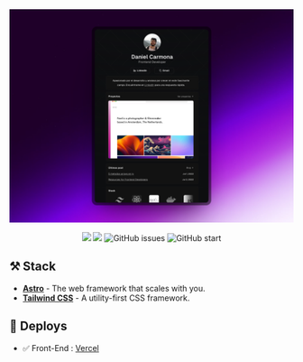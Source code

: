 <img src="public/project.png" alt="Screenshot"  />
<div align="center">

![](https://api.checklyhq.com/v1/badges/checks/d9c2b977-27b5-4fe3-83cb-353c460fd440?style=flat&theme=dark)
![](https://api.checklyhq.com/v1/badges/checks/d9c2b977-27b5-4fe3-83cb-353c460fd440?style=flat&theme=default&responseTime=true)
![GitHub issues](https://img.shields.io/github/issues/danielcgilibert/Website)
![GitHub start](https://img.shields.io/github/stars/danielcgilibert/Website)

</div>

## ⚒ Stack

- [**Astro**](https://nextjs.org/) - The web framework that scales with you.
- [**Tailwind CSS**](https://tailwindcss.com/) - A utility-first CSS framework.

## 🎉 Deploys

- ✅ Front-End : [Vercel](https://vercel.com/)
